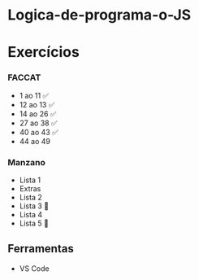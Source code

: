 # Logica-de-programa-o-JS


# Exercícios

### FACCAT
- 1 ao 11 :white_check_mark:
- 12 ao 13 :white_check_mark:
- 14 ao 26 :white_check_mark:
- 27 ao 38 :white_check_mark:
- 40 ao 43 :white_check_mark:
- 44 ao 49 
 ### Manzano
- Lista 1
- Extras
- Lista 2
- Lista 3 :construction:
- Lista 4 
- Lista 5 :construction:

## Ferramentas
- VS Code
